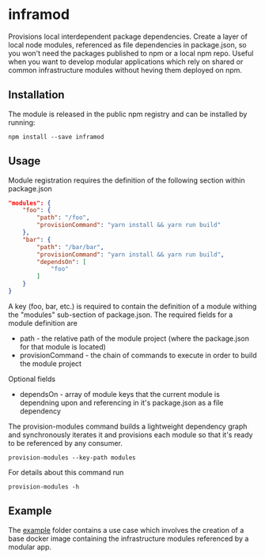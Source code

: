 # inframod

Provisions local interdependent package dependencies.
Create a layer of local node modules, referenced as file dependencies in package.json, so you won't need the packages published to npm or a local npm repo.
Useful when you want to develop modular applications which rely on shared or common infrastructure modules without heving them deployed on npm.

## Installation

The module is released in the public npm registry and can be installed by
running:

```
npm install --save inframod
```

## Usage

Module registration requires the definition of the following section within package.json

```json
"modules": {
    "foo": {
        "path": "/foo",
        "provisionCommand": "yarn install && yarn run build"
    },
    "bar": {
        "path": "/bar/bar",
        "provisionCommand": "yarn install && yarn run build",
        "dependsOn": [
            "foo"
        ]
    }
}
```
A key (foo, bar, etc.) is required to contain the definition of a module withing the "modules" sub-section of package.json.
The required fields for a module definition are

* path - the relative path of the module project (where the package.json for that module is located)
* provisionCommand - the chain of commands to execute in order to build the module project

Optional fields
* dependsOn - array of module keys that the current module is dependning upon and referencing in it's package.json as a file dependency

The provision-modules command builds a lightweight dependency graph and synchronously iterates it and provisions each module so that it's ready to be referenced by any consumer.

```
provision-modules --key-path modules
```

For details about this command run 
```
provision-modules -h
```

## Example

The [example](example) folder contains a use case which involves the creation of a base docker image containing the infrastructure modules referenced by a modular app.